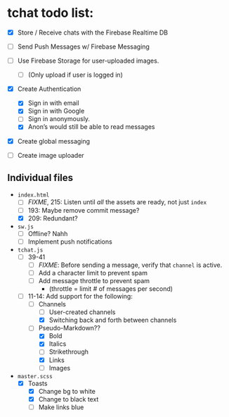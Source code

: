 # tchat todo list:
- [x] Store / Receive chats with the Firebase Realtime DB
- [ ] Send Push Messages w/ Firebase Messaging
- [ ] Use Firebase Storage for user-uploaded images.
    - [ ] (Only upload if user is logged in)
- [x] Create Authentication
    - [x] Sign in with email
    - [x] Sign in with Google
    - [ ] Sign in anonymously.
    - [x] Anon’s would still be able to read messages
- [x] Create global messaging
- [ ] Create image uploader


## Individual files
- `index.html`
    - [ ] *FIXME*, 215: Listen until *all* the assets are ready, not just `index`
    - [ ] 193: Maybe remove commit message?
    - [x] 209: Redundant?
- `sw.js`
    - [ ] Offline? Nahh
    - [ ] Implement push notifications
- `tchat.js`
    - [ ] 39-41
        - [ ] *FIXME*: Before sending a message, verify that `channel` is active.
        - [ ] Add a character limit to prevent spam
        - [ ] Add message throttle to prevent spam
            - (throttle = limit # of messages per second)
    - [ ] 11-14: Add support for the following:
        - [ ] Channels
            - [ ] User-created channels
            - [x] Switching back and forth between channels
        - [ ] Pseudo-Markdown??
            - [x] Bold
            - [x] Italics
            - [ ] Strikethrough
            - [x] Links
            - [ ] Images
- `master.scss`
    - [x] Toasts
        - [x] Change bg to white
        - [x] Change to black text
        - [ ] Make links blue
